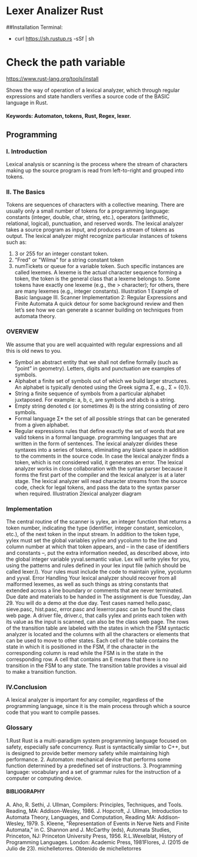 # Lexer Analizer Rust

##Installation Terminal:
 * curl https://sh.rustup.rs -sSf | sh

# Check the path variable
https://www.rust-lang.org/tools/install

Shows the way of operation of a lexical analyzer, which through regular expressions and state handlers verifies a source code of the BASIC language in Rust.
#### Keywords: Automaton, tokens, Rust, Regex, lexer.

## Programming
### I. Introduction
Lexical analysis or scanning is the process where the stream of characters making up the source program is read from left-to-right and grouped into tokens.
### II. The Basics
Tokens are sequences of characters with a collective meaning. There are usually only a small number of tokens for a programming language: constants (integer, double, char, string, etc.), operators (arithmetic, relational, logical), punctuation, and reserved words.
The lexical analyzer takes a source program as input, and produces a stream of tokens as output. The lexical analyzer might recognize particular instances of tokens such as:
1) 3 or 255 for an integer constant token.
2) "Fred" or "Wilma" for a string constant token
3) numTickets or queue for a variable token.
Such specific instances are called lexemes.
A lexeme is the actual character sequence forming a token, the token is the general class that a lexeme belongs to. Some tokens have exactly one lexeme (e.g., the > character); for others, there are many lexemes (e.g., integer constants).
Illustration 1 Example of Basic language
III. Scanner Implementation 2: Regular Expressions and Finite Automata
A quick detour for some background review and then let’s see how we can generate a scanner building on techniques from automata theory.
### OVERVIEW
We assume that you are well acquainted with regular expressions and all this is old news to you.
* Symbol
an abstract entity that we shall not define formally (such as “point” in geometry). Letters, digits and punctuation are examples of symbols.
* Alphabet
a finite set of symbols out of which we build larger structures. An alphabet is typically
denoted using the Greek sigma Σ, e.g., Σ = {0,1}.
* String
a finite sequence of symbols from a particular alphabet juxtaposed. For example: a, b, c, are symbols and abcb is a string.
* Empty string
denoted ε (or sometimes ∂) is the string consisting of zero symbols.
* Formal language Σ*
the set of all possible strings that can be generated from a given alphabet.
* Regular expressions
rules that define exactly the set of words that are valid tokens in a formal language.
programming languages that are written in the form of sentences. The lexical analyzer divides these syntaxes into a series of tokens, eliminating any blank space in addition to the comments in the source code. In case the lexical analyzer finds a token, which is not considered valid, it generates an error. The lexical analyzer works in close collaboration with the syntax parser because it forms the first part of the compiler and the lexical analyzer is at a later stage. The lexical analyzer will read character streams from the source code, check for legal tokens, and pass the data to the syntax parser when required.
Illustration 2lexical analyzer diagram
### Implementation
The central routine of the scanner is yylex, an integer function that returns a token number, indicating the type (identifier, integer constant, semicolon, etc.), of the next token in the input stream. In addition to the token type, yylex must set the global variables yyline and yycolumn to the line and column number at which that token appears, and – in the case of identifiers and constants –, put the extra information needed, as described above, into the global integer variable yyval.semantic value. Lex will write yylex for you, using the patterns and rules defined in your lex input file (which should be called lexer.l). Your rules must include the code to maintain yyline, yycolumn and yyval.
Error Handling
Your lexical analyzer should recover from all malformed lexemes, as well as such things as string constants that extended across a line boundary or comments that are never terminated. Due date and materials to be handed in The assignment is due Tuesday, Jan 29. You will do a demo at the due day. Test cases named hello.pasc, sieve.pasc, hist.pasc, error.pasc and lexerror.pasc can be found the class web page. A driver file, driver.c, that calls yylex and prints each token with its value as the input is scanned, can also be the class web page.
The rows of the transition table are labeled with the states in which the FSM syntactic analyzer is located and the columns with all the characters or elements that can be used to move to other states. Each cell of the table contains the state in which it is positioned in the FSM, if the character in the corresponding column is read while the FSM is in the state in the corresponding row. A cell that contains an E means that there is no transition in the FSM to any state. The transition table provides a visual aid to make a transition function.
### IV.Conclusion
A lexical analyzer is important for any compiler, regardless of the programming language, since it is the main process through which a source code that you want to compile passes.
### Glossary
1.Rust Rust is a multi-paradigm system programming language focused on safety, especially safe concurrency. Rust is syntactically similar to C++, but is designed to provide better memory safety while maintaining high performance.
2. Automaton: mechanical device that performs some function determined by a predefined set of instructions.
3. Programming language: vocabulary and a set of grammar rules for the instruction of a computer or computing device.
#### BIBLIOGRAPHY
A. Aho, R. Sethi, J. Ullman, Compilers: Principles, Techniques, and Tools. Reading, MA: Addison-Wesley, 1986.
J. Hopcroft, J. Ullman, Introduction to Automata Theory, Languages, and Computation, Reading MA: Addison-Wesley, 1979.
S. Kleene, "Representation of Events in Nerve Nets and Finite Automata," in C. Shannon and J. McCarthy (eds), Automata Studies, Princeton, NJ: Princeton University Press, 1956.
R.L.Wexelblat, History of Programming Languages. London: Academic Press, 1981Flores, J. (2015 de Julio de 23). michelletorres. Obtenido de michelletorres
